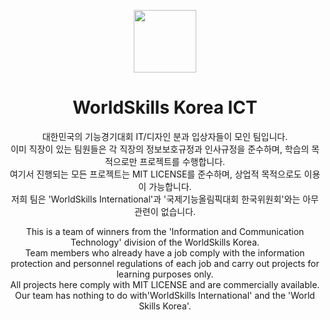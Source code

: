 <p align="center"><img src="https://raw.githubusercontent.com/wsskorea-ict/.github/main/assets/img/communication.png" width="100" height="100"></p>
<!-- We used this icon from https://www.flaticon.com/free-icons/communication -->
<h1 align="center">WorldSkills Korea ICT</h1>

<p align="center">
    대한민국의 기능경기대회 IT/디자인 분과 입상자들이 모인 팀입니다.
    <br>
    이미 직장이 있는 팀원들은 각 직장의 정보보호규정과 인사규정을 준수하며, 학습의 목적으로만 프로젝트를 수행합니다.
    <br>
    여기서 진행되는 모든 프로젝트는 MIT LICENSE를 준수하며, 상업적 목적으로도 이용이 가능합니다.
    <br>
    저희 팀은 'WorldSkills International'과 '국제기능올림픽대회 한국위원회'와는 아무 관련이 없습니다.
</p>

<p align="center">
    This is a team of winners from the 'Information and Communication Technology' division of the WorldSkills Korea.
    <br>
    Team members who already have a job comply with the information protection and personnel regulations of each job and carry out projects for learning purposes only.
    <br>
    All projects here comply with MIT LICENSE and are commercially available.
    <br>
    Our team has nothing to do with'WorldSkills International' and the 'World Skills Korea'.
</p>
